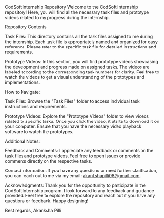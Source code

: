 CodSoft Internship Repository Welcome to the CodSoft Internship repository! Here, you will find all the necessary task files and prototype videos related to my progress during the internship.

Repository Contents:

Task Files: This directory contains all the task files assigned to me during the internship. Each task file is appropriately named and organized for easy reference. Please refer to the specific task file for detailed instructions and requirements.

Prototype Videos: In this section, you will find prototype videos showcasing the development and progress made on assigned tasks. The videos are labeled according to the corresponding task numbers for clarity. Feel free to watch the videos to get a visual understanding of the prototypes and implementations.

How to Navigate:

Task Files: Browse the "Task Files" folder to access individual task instructions and requirements.

Prototype Videos: Explore the "Prototype Videos" folder to view videos related to specific tasks. Once you click the video, it starts to download it on your computer. Ensure that you have the necessary video playback software to watch the prototypes.

Additional Notes:

Feedback and Comments: I appreciate any feedback or comments on the task files and prototype videos. Feel free to open issues or provide comments directly on the respective tasks.

Contact Information: If you have any questions or need further clarification, you can reach out to me via my email: akankshapilli08@gmail.com.

Acknowledgments: Thank you for the opportunity to participate in the CodSoft Internship program. I look forward to any feedback and guidance provided. Feel free to explore the repository and reach out if you have any questions or feedback. Happy designing!

Best regards, Akanksha Pilli
